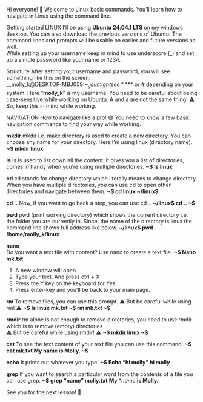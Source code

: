 Hi everyone! 👋
Welcome to Linux basic commands. You’ll learn how to navigate in Linux using the command line. 

Getting started
LINUX 
I’ll be using **Ubuntu 24.04.1 LTS** on my windows desktop. You can also download the previous versions of Ubuntu. The command lines and prompts will be usable on earlier and future versions as well.  
While setting up your username keep in mind to use underscore (_) and set up a simple password like your name or 1234. 

Structure 
After setting your username and password, you will see something like this on the screen:  
__molly_k@DESKTOP-MBJ059:~$__  
You might see **$** or **#** depending on your system. Here “__molly_k__” is my username. 
You need to be careful about being case-sensitive while working on Ubuntu. 
A and a are not the same thing! ⚠️ So, keep this in mind while working. 

NAVIGATION
How to navigate like a pro! 😄
You need to know a few basic navigation commands to find your way while working. 

**mkdir** 
mkdir i.e. make directory is used to create a new directory.
You can choose any name for your directory. Here I’m using linux (directory name). 
**~$ mkdir linux**

**ls** 
ls is used to list down all the content. It gives you a list of directories, comes in handy when you’re using multiple directories.
**~$ ls**
**linux**

**cd** 
cd stands for change directory which literally means to change directory. When you have multiple directories, you can use cd to open other directories and navigate between them. 
**~$ cd linux
~/linux$** 

**cd ..**
Now, if you want to go back a step, you can use cd .. 
**~/linux$ cd ..
~$**

**pwd**
pwd (print working directory) which shows the current directory i.e. the folder you are currently in. Since, the name of the directory is linux the command line shows full address like below. 
**~/linux$ pwd
/home/molly_k/linux**

**nano**   
Do you want a text file with content? Use nano to create a text file. 
**~$ Nano mk.txt**
1. A new window will open.
2. Type your text. And press ctrl + X
3. Press the Y key on the keyboard for Yes.
4. Press enter-key and you’ll be back to your main page. 

**rm** 
To remove files, you can use this prompt. 
⚠️ But be careful while using rm! ⚠️
**~$ ls 
linux   mk.txt
~$ rm mk.txt 
~$** 

**rmdir** 
rm alone is not enough to remove directories, you need to use rmdir which is to remove (empty) directories  
⚠️ But be careful while using rmdir! ⚠️ 
**~$ mkdir linux
~$** 

**cat** 
To see the text content of your text file you can use this command.
**~$ cat mk.txt
My name is Molly. 
~$**

**echo**
It prints out whatever you type. 
**~$ Echo “hi molly” 
hi molly** 



**grep** 
If you want to search a particular word from the contents of a file you can use grep. 
**~$ grep “name” molly.txt** 
**My** **name* **is Molly.** 

See you for the next lesson! 👋






